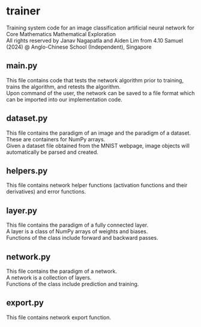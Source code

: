 # trainer
Training system code for an image classification artificial neural network for Core Mathematics Mathematical Exploration<br>
All rights reserved by Janav Nagapatla and Aiden Lim from 4.10 Samuel (2024) @ Anglo-Chinese School (Independent), Singapore

## main.py
This file contains code that tests the network algorithm prior to training, trains the algorithm, and retests the algorithm.<br>
Upon command of the user, the network can be saved to a file format which can be imported into our implementation code.

## dataset.py
This file contains the paradigm of an image and the paradigm of a dataset.<br>
These are containers for NumPy arrays.<br>
Given a dataset file obtained from the MNIST webpage, image objects will automatically be parsed and created.

## helpers.py
This file contains network helper functions (activation functions and their derivatives) and error functions.

## layer.py
This file contains the paradigm of a fully connected layer.<br>
A layer is a class of NumPy arrays of weights and biases.<br>
Functions of the class include forward and backward passes.

## network.py
This file contains the paradigm of a network.<br>
A network is a collection of layers.<br>
Functions of the class include prediction and training.

## export.py
This file contains network export function.